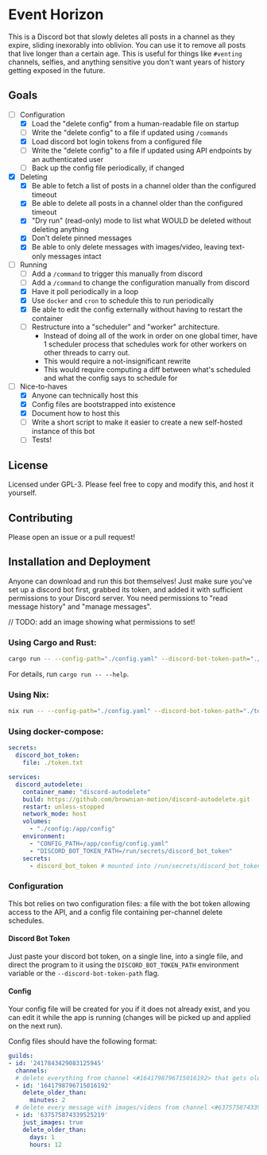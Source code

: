 # Event Horizon

This is a Discord bot that slowly deletes all posts in a channel as they expire, sliding inexorably into oblivion.
You can use it to remove all posts that live longer than a certain age.
This is useful for things like `#venting` channels, selfies, and anything sensitive you don't want years of history getting exposed in the future.

## Goals
- [ ] Configuration
  - [x] Load the "delete config" from a human-readable file on startup
  - [ ] Write the "delete config" to a file if updated using `/commands`
  - [x] Load discord bot login tokens from a configured file
  - [ ] Write the "delete config" to a file if updated using API endpoints by an authenticated user
  - [ ] Back up the config file periodically, if changed
- [x] Deleting
  - [x] Be able to fetch a list of posts in a channel older than the configured timeout
  - [x] Be able to delete all posts in a channel older than the configured timeout
  - [x] "Dry run" (read-only) mode to list what WOULD be deleted without deleting anything
  - [x] Don't delete pinned messages
  - [x] Be able to only delete messages with images/video, leaving text-only messages intact
- [ ] Running
  - [ ] Add a `/command` to trigger this manually from discord
  - [ ] Add a `/command` to change the configuration manually from discord
  - [x] Have it poll periodically in a loop
  - [x] Use `docker` and `cron` to schedule this to run periodically
  - [x] Be able to edit the config externally without having to restart the container
  - [ ] Restructure into a "scheduler" and "worker" architecture.
      - Instead of doing all of the work in order on one global timer, have 1 scheduler process that schedules work for other workers on other threads to carry out.
      - This would require a not-insignificant rewrite
      - This would require computing a diff between what's scheduled and what the config says to schedule for
- [ ] Nice-to-haves
  - [x] Anyone can technically host this
  - [x] Config files are bootstrapped into existence
  - [x] Document how to host this
  - [ ] Write a short script to make it easier to create a new self-hosted instance of this bot
  - [ ] Tests!

## License
Licensed under GPL-3. Please feel free to copy and modify this, and host it yourself.

## Contributing
Please open an issue or a pull request!

## Installation and Deployment
Anyone can download and run this bot themselves!
Just make sure you've set up a discord bot first, grabbed its token, and added it with sufficient permissions to your Discord server. You need permissions to "read message history" and "manage messages".

// TODO: add an image showing what permissions to set!

### Using Cargo and Rust:
```sh
cargo run -- --config-path="./config.yaml" --discord-bot-token-path="./token.txt"
```

For details, run `cargo run -- --help`.

### Using Nix:
```sh
nix run -- --config-path="./config.yaml" --discord-bot-token-path="./token.txt"
```

### Using docker-compose:
```yaml
secrets:
  discord_bot_token:
    file: ./token.txt

services:
  discord_autodelete:
    container_name: "discord-autodelete"
    build: https://github.com/brownian-motion/discord-autodelete.git
    restart: unless-stopped
    network_mode: host
    volumes:
      - "./config:/app/config"
    environment:
      - "CONFIG_PATH=/app/config/config.yaml"
      - "DISCORD_BOT_TOKEN_PATH=/run/secrets/discord_bot_token"
    secrets:
      - discord_bot_token # mounted into /run/secrets/discord_bot_token
```

### Configuration
This bot relies on two configuration files: a file with the bot token allowing access to the API, and a config file containing per-channel delete schedules.

#### Discord Bot Token
Just paste your discord bot token, on a single line, into a single file, and direct the program to it using the `DISCORD_BOT_TOKEN_PATH` environment variable or the `--discord-bot-token-path` flag.

#### Config
Your config file will be created for you if it does not already exist, and you can edit it while the app is running (changes will be picked up and applied on the next run).

Config files should have the following format:

```yaml
guilds:
- id: '2417843429083125945'
  channels:
  # delete everything from channel <#1641798796715016192> that gets older than 2 minutes:
  - id: '1641798796715016192'
    delete_older_than:
      minutes: 2
  # delete every message with images/videos from channel <#637575874339525219> that gets older than a day and a half:
  - id: '637575874339525219'
    just_images: true
    delete_older_than:
      days: 1
      hours: 12
```
